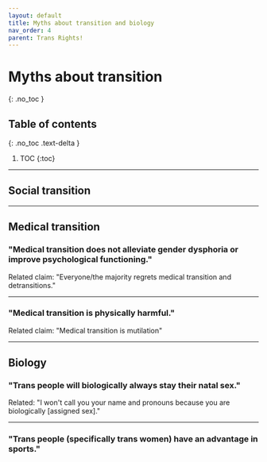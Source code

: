 ```yaml
---
layout: default
title: Myths about transition and biology
nav_order: 4
parent: Trans Rights!
---
```


# Myths about transition
{: .no_toc }

## Table of contents
{: .no_toc .text-delta }

1. TOC
{:toc}

---

## Social transition

---
## Medical transition

### "Medical transition does not alleviate gender dysphoria or improve psychological functioning."

Related claim: "Everyone/the majority regrets medical transition and detransitions."

---

### "Medical transition is physically harmful."

Related claim: "Medical transition is mutilation"

---

## Biology

### "Trans people will biologically always stay their natal sex."

Related: "I won't call you your name and pronouns because you are biologically [assigned sex]."

---

### "Trans people (specifically trans women) have an advantage in sports."


